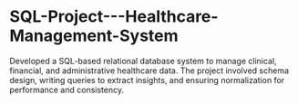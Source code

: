 # SQL-Project---Healthcare-Management-System
Developed a SQL-based relational database system to manage clinical, financial, and administrative healthcare data. The project involved schema design, writing queries to extract insights, and ensuring normalization for performance and consistency.
